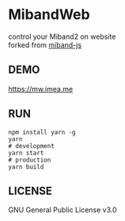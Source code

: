 # MibandWeb
control your Miband2 on website  
forked from [miband-js](https://github.com/vshymanskyy/miband-js/tree/gh-pages)  

## DEMO
https://mw.imea.me

## RUN
```
npm install yarn -g
yarn
# development
yarn start
# production
yarn build
```

## LICENSE
GNU General Public License v3.0
